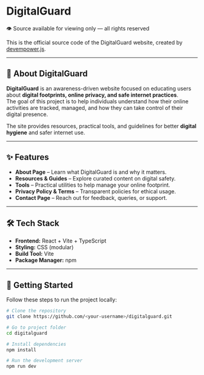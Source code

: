 # DigitalGuard
👁️ Source available for viewing only — all rights reserved

This is the official source code of the DigitalGuard website, created by [devempower.js](https://github.com/devempowerjs).

---

## 📖 About DigitalGuard

**DigitalGuard** is an awareness-driven website focused on educating users about **digital footprints, online privacy, and safe internet practices**.  
The goal of this project is to help individuals understand how their online activities are tracked, managed, and how they can take control of their digital presence.

The site provides resources, practical tools, and guidelines for better **digital hygiene** and safer internet use.

---

## ✨ Features

* **About Page** – Learn what DigitalGuard is and why it matters.
* **Resources & Guides** – Explore curated content on digital safety.
* **Tools** – Practical utilities to help manage your online footprint.
* **Privacy Policy & Terms** – Transparent policies for ethical usage.
* **Contact Page** – Reach out for feedback, queries, or support.

---

## 🛠️ Tech Stack

* **Frontend:** React + Vite + TypeScript
* **Styling:** CSS (modular)
* **Build Tool:** Vite
* **Package Manager:** npm

---

## 🚀 Getting Started

Follow these steps to run the project locally:

```bash
# Clone the repository
git clone https://github.com/<your-username>/digitalguard.git

# Go to project folder
cd digitalguard

# Install dependencies
npm install

# Run the development server
npm run dev
